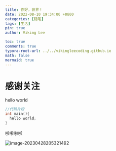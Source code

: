 ```yaml
---
title: 你好，世界！
date: 2022-08-10 19:34:00 +0800
categories: [随笔]
tags: [生活]
pin: true
author: Viking Lee

toc: true
comments: true
typora-root-url: ../../vikingleecoding.github.io
math: false
mermaid: true
---
```


# 感谢关注

hello world

```c++
//代码片段
int main(){
  hello world;
}
```

啦啦啦啦

![image-20230428205321492](/../blog/assets/blog_res/2022-08-10-first%20post.assets/image-20230428205321492.png)

